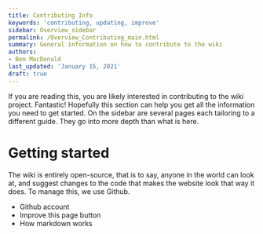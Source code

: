 ```yaml
---
title: Contributing Info
keywords: 'contributing, updating, improve'
sidebar: Overview_sidebar
permalink: /Overview_Contributing_main.html
summary: General information on how to contribute to the wiki
authors:
- Ben MacDonald
last_updated: 'January 15, 2021'
draft: true
---
```


If you are reading this, you are likely interested in contributing to the wiki project. Fantastic! Hopefully this section can help you get all the information you need to get started. On the sidebar are several pages each tailoring to a different guide. They go into more depth than what is here.

# Getting started
The wiki is entirely open-source, that is to say, anyone in the world can look at, and suggest changes to the code that makes the website look that way it does. To manage this, we use Github. 

- Github account
- Improve this page button
- How markdown works
